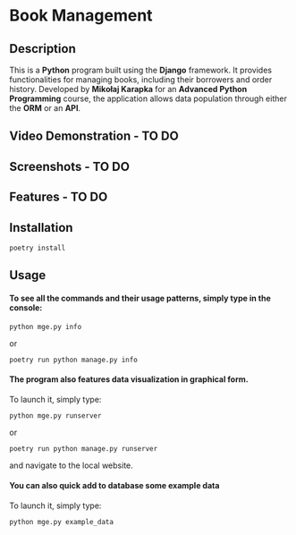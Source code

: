 # Book Management

## Description 
This is a **Python** program built using the **Django** framework. It provides functionalities for managing books, including their borrowers and order history. Developed by **Mikołaj Karapka** for an **Advanced Python Programming** course, the application allows data population through either the **ORM** or an **API**.

## Video Demonstration - TO DO

## Screenshots - TO DO

## Features - TO DO

## Installation

```
poetry install
```

## Usage
  #### To see all the commands and their usage patterns, simply type in the console:

    python mge.py info

or


    poetry run python manage.py info



 #### The program also features data visualization in graphical form. 
 To launch it, simply type:

    
    python mge.py runserver 
    
or

    
    poetry run python manage.py runserver
    

and navigate to the local website.


#### You can also quick add to database some example data

To launch it, simply type:

    python mge.py example_data
